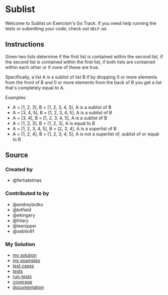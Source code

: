 # Sublist

Welcome to Sublist on Exercism's Go Track.
If you need help running the tests or submitting your code, check out `HELP.md`.

## Instructions

Given two lists determine if the first list is contained within the second
list, if the second list is contained within the first list, if both lists are
contained within each other or if none of these are true.

Specifically, a list A is a sublist of list B if by dropping 0 or more elements
from the front of B and 0 or more elements from the back of B you get a list
that's completely equal to A.

Examples:

* A = [1, 2, 3], B = [1, 2, 3, 4, 5], A is a sublist of B
* A = [3, 4, 5], B = [1, 2, 3, 4, 5], A is a sublist of B
* A = [3, 4], B = [1, 2, 3, 4, 5], A is a sublist of B
* A = [1, 2, 3], B = [1, 2, 3], A is equal to B
* A = [1, 2, 3, 4, 5], B = [2, 3, 4], A is a superlist of B
* A = [1, 2, 4], B = [1, 2, 3, 4, 5], A is not a superlist of, sublist of or equal to B

## Source

### Created by

- @ferhatelmas

### Contributed to by

- @andreybutko
- @bitfield
- @ekingery
- @hilary
- @leenipper
- @sebito91

### My Solution

- [my solution](./sublist.go)
- [my examples](./submit_examples_test.go)
- [test cases](./cases_test.go)
- [tests](./sublist_test.go)
- [run-tests](./run-tests-go.txt)
- [coverage](./coverage.html)
- [documentation](./sublist-doc.md)
